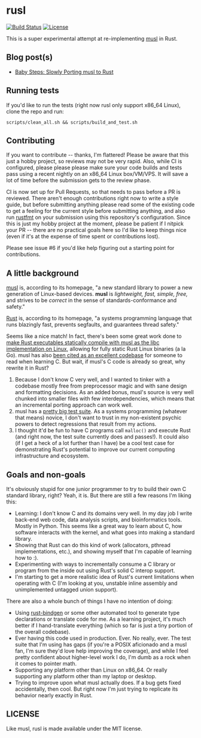 # rusl

[![Build Status](https://img.shields.io/travis/dikaiosune/rusl/master.svg?style=flat-square)](https://travis-ci.org/dikaiosune/rusl) [![License](https://img.shields.io/badge/license-MIT-lightgray.svg?style=flat-square)](https://github.com/dikaiosune/rusl/blob/master/LICENSE)

This is a super experimental attempt at re-implementing [musl](http://musl-libc.org) in Rust.

## Blog post(s)

* [Baby Steps: Slowly Porting musl to Rust](http://blog.adamperry.me/rust/2016/06/11/baby-steps-porting-musl-to-rust/)

## Running tests

If you'd like to run the tests (right now rusl only support x86_64 Linux), clone the repo and run:

```
scripts/clean_all.sh && scripts/build_and_test.sh
```

## Contributing

If you want to contribute -- thanks, I'm flattered! Please be aware that this just a hobby project, so reviews may not be very rapid. Also, while CI is configured, please please please make sure your code builds and tests pass using a recent nightly on an x86_64 Linux box/VM/VPS. It will save a lot of time before the submission gets to the review phase.

CI is now set up for Pull Requests, so that needs to pass before a PR is reviewed. There aren't enough contributions right now to write a style guide, but before submitting anything please read some of the existing code to get a feeling for the current style before submitting anything, and also run [rustfmt](https://github.com/rust-lang-nursery/rustfmt) on your submission using this repository's configuration. Since this is just my hobby project at the moment, please be patient if I nitpick your PR -- there are no practical goals here so I'd like to keep things nice (even if it's at the expense of time spent or contributions lost).

Please see issue #6 if you'd like help figuring out a starting point for contributions.

## A little background

[musl](http://www.musl-libc.org/) is, according to its homepage, "a new standard library to power a new generation of Linux-based devices. **musl** is *lightweight, fast, simple, free,* and strives to be *correct* in the sense of standards-conformance and safety."

[Rust](https://www.rust-lang.org) is, according to its homepage, "a systems programming language that runs blazingly fast, prevents segfaults, and guarantees thread safety."

Seems like a nice match! In fact, there's been some great work done to [make Rust executables statically compile with musl as the libc implementation on Linux](http://blog.rust-lang.org/2016/05/13/rustup.html), allowing for fully static Rust Linux binaries (a la Go). musl has also [been cited as an excellent codebase](http://blog.regehr.org/archives/1393) for someone to read when learning C. But wait, if musl's C code is already so great, why rewrite it in Rust?

1. Because I don't know C very well, and I wanted to tinker with a codebase mostly free from preprocessor magic and with sane design and formatting decisions. As an added bonus, musl's source is very well chunked into smaller files with few interdependencies, which means that an incremental porting approach can work well.
2. musl has a [pretty big test suite](http://wiki.musl-libc.org/wiki/Libc-Test). As a systems programming (whatever that means) novice, I don't want to trust in my non-existent psychic powers to detect regressions that result from my actions.
3. I thought it'd be fun to have C programs call `malloc()` and execute Rust (and right now, the test suite currently does and passes!). It could also (if I get a heck of a lot further than I have) be a cool test case for demonstrating Rust's potential to improve our current computing infrastructure and ecosystem.

## Goals and non-goals

It's obviously stupid for one junior programmer to try to build their own C standard library, right? Yeah, it is. But there are still a few reasons I'm liking this:

* Learning: I don't know C and its domains very well. In my day job I write back-end web code, data analysis scripts, and bioinformatics tools. Mostly in Python. This seems like a great way to learn about C, how software interacts with the kernel, and what goes into making a standard library.
* Showing that Rust can do this kind of work (allocators, pthread implementations, etc.), and showing myself that I'm capable of learning how to :).
* Experimenting with ways to incrementally consume a C library or program from the inside out using Rust's solid C interop support.
* I'm starting to get a more realistic idea of Rust's current limitations when operating with C (I'm looking at you, unstable inline assembly and unimplemented untagged union support).

There are also a whole bunch of things I have no intention of doing:

* Using [rust-bindgen](https://github.com/crabtw/rust-bindgen) or some other automated tool to generate type declarations or translate code for me. As a learning project, it's much better if I hand-translate everything (which so far is just a tiny portion of the overall codebase).
* Ever having this code used in production. Ever. No really, ever. The test suite that I'm using has gaps (if you're a POSIX aficionado and a musl fan, I'm sure they'd love help improving the coverage), and while I feel pretty confident about higher-level work I do, I'm dumb as a rock when it comes to pointer math.
* Supporting any platform other than Linux on x86_64. Or really supporting any platform other than my laptop or desktop.
* Trying to improve upon what musl actually does. If a bug gets fixed accidentally, then cool. But right now I'm just trying to replicate its behavior nearly exactly in Rust.

## LICENSE

Like musl, rusl is made available under the MIT license.
